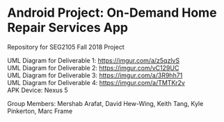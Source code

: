 # Android Project: On-Demand Home Repair Services App
Repository for SEG2105 Fall 2018 Project

UML Diagram for Deliverable 1: https://imgur.com/a/z5qzlvS  
UML Diagram for Deliverable 2: https://imgur.com/vC129UC  
UML Diagram for Deliverable 3: https://imgur.com/a/3R9hh71  
UML Diagram for Deliverable 4: https://imgur.com/a/TMTKr2v  
APK Device: Nexus 5

Group Members:
Mershab Arafat,
David Hew-Wing,
Keith Tang,
Kyle Pinkerton,
Marc Frame











































































































































































































































































































































































































































































